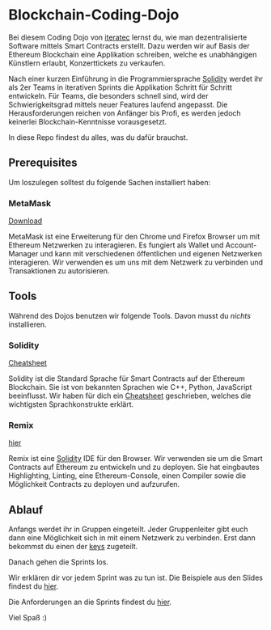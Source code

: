 # Blockchain-Coding-Dojo

Bei diesem Coding Dojo von [iteratec](https://www.iteratec.at) lernst du, wie man dezentralisierte Software mittels Smart Contracts erstellt. Dazu werden wir auf Basis der Ethereum Blockchain eine Applikation schreiben, welche es unabhängigen Künstlern erlaubt, Konzerttickets zu verkaufen.

Nach einer kurzen Einführung in die Programmiersprache [Solidity](https://solidity.readthedocs.io/en/v0.4.25/) werdet ihr als 2er Teams in iterativen Sprints die Applikation Schritt für Schritt entwickeln. Für Teams, die besonders schnell sind, wird der Schwierigkeitsgrad mittels neuer Features laufend angepasst. Die Herausforderungen reichen von Anfänger bis Profi, es werden jedoch keinerlei Blockchain-Kenntnisse vorausgesetzt.

In diese Repo findest du alles, was du dafür brauchst.

## Prerequisites

Um loszulegen solltest du folgende Sachen installiert haben:

### MetaMask

[Download](https://metamask.io/)

MetaMask ist eine Erweiterung für den Chrome und Firefox Browser um mit Ethereum Netzwerken zu interagieren. Es fungiert als Wallet und Account-Manager und kann mit verschiedenen öffentlichen und eigenen Netzwerken interagieren. Wir verwenden es um uns mit dem Netzwerk zu verbinden und Transaktionen zu autorisieren.

## Tools

Während des Dojos benutzen wir folgende Tools. Davon musst du _nichts_ installieren.

### Solidity

[Cheatsheet](https://github.com/manojpramesh/solidity-cheatsheet/blob/master/README.md)

Solidity ist die Standard Sprache für Smart Contracts auf der Ethereum Blockchain. Sie ist von bekannten Sprachen wie C++, Python, JavaScript beeinflusst. Wir haben für dich ein [Cheatsheet](https://github.com/manojpramesh/solidity-cheatsheet/blob/master/README.md) geschrieben, welches die wichtigsten Sprachkonstrukte erklärt.

### Remix

[hier](https://remix.ethereum.org/#optimize=false&version=soljson-v0.4.25+commit.59dbf8f1.js)

Remix ist eine [Solidity](https://solidity.readthedocs.io/en/v0.4.25/) IDE für den Browser. Wir verwenden sie um die Smart Contracts auf Ethereum zu entwickeln und zu deployen. Sie hat eingbautes Highlighting, Linting, eine Ethereum-Console, einen Compiler sowie die Möglichkeit Contracts zu deployen und aufzurufen.

## Ablauf

Anfangs werdet ihr in Gruppen eingeteilt. Jeder Gruppenleiter gibt euch dann eine Möglichkeit sich in mit einem Netzwerk zu verbinden. Erst dann bekommst du einen der [keys](./keys.md) zugeteilt.

Danach gehen die Sprints los.

Wir erklären dir vor jedem Sprint was zu tun ist. Die Beispiele aus den Slides findest du [hier](./contracts). 

Die Anforderungen an die Sprints findest du [hier](./sprint_requirements).

Viel Spaß :)